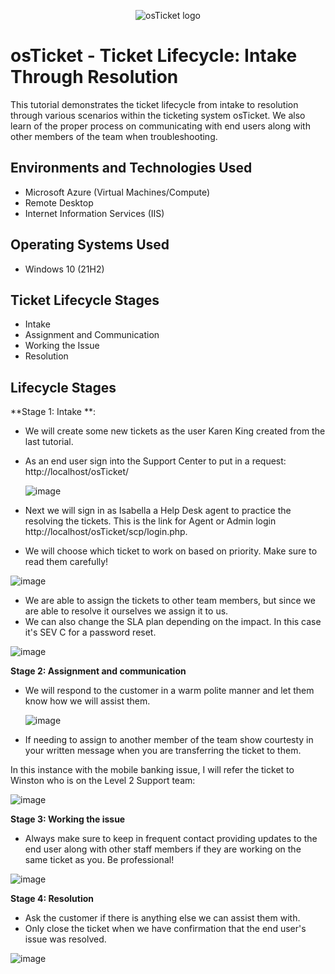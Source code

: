 <p align="center">
<img src="https://i.imgur.com/Clzj7Xs.png" alt="osTicket logo"/>
</p>

<h1>osTicket - Ticket Lifecycle: Intake Through Resolution</h1>
This tutorial demonstrates the ticket lifecycle from intake to resolution through various scenarios within the ticketing system osTicket. We also learn of the proper process on communicating with end users along with other members of the team when troubleshooting. <br />



<h2>Environments and Technologies Used</h2>

- Microsoft Azure (Virtual Machines/Compute)
- Remote Desktop
- Internet Information Services (IIS)

<h2>Operating Systems Used </h2>

- Windows 10</b> (21H2)

<h2>Ticket Lifecycle Stages</h2>

- Intake
- Assignment and Communication
- Working the Issue
- Resolution

<h2>Lifecycle Stages</h2>

**Stage 1: Intake **: 
- We will create some new tickets as the user Karen King created from the last tutorial.
- As an end user sign into the Support Center to put in a request: http://localhost/osTicket/
  
  ![image](https://github.com/user-attachments/assets/e5051234-9db8-4e5a-9978-3aa4855f4cba)

- Next we will sign in as Isabella a Help Desk agent to practice the resolving the tickets. This is the link for Agent or Admin login http://localhost/osTicket/scp/login.php.
- We will choose which ticket to work on based on priority. Make sure to read them carefully!
  
![image](https://github.com/user-attachments/assets/4163fb94-070e-468f-b02b-1c3e92fccf95)

- We are able to assign the tickets to other team members, but since we are able to resolve it ourselves we assign it to us.
- We can also change the SLA plan depending on the impact. In this case it's SEV C for a password reset.

![image](https://github.com/user-attachments/assets/a27c9e75-27c5-437f-b454-e341db525770)


**Stage 2: Assignment and communication**
- We will respond to the customer in a warm polite manner and let them know how we will assist them.
  
  ![image](https://github.com/user-attachments/assets/60190132-f5c1-467d-a1c3-55283a870aef)


- If needing to assign to another member of the team show courtesty in your written message when you are transferring the ticket to them.

  
In this instance with the mobile banking issue, I will refer the ticket to Winston who is on the Level 2 Support team:

![image](https://github.com/user-attachments/assets/cb9391e5-eb64-4267-acdd-61eb6c514f27)

  
**Stage 3: Working the issue**
- Always make sure to keep in frequent contact providing updates to the end user along with other staff members if they are working on the same ticket as you. Be professional!

![image](https://github.com/user-attachments/assets/38735ab2-e882-4f52-93ac-ea594795d5ff)


**Stage 4: Resolution**
- Ask the customer if there is anything else we can assist them with.
- Only close the ticket when we have confirmation that the end user's issue was resolved.

![image](https://github.com/user-attachments/assets/e28025b2-aa3e-44d9-aa5a-5752b676e1bf)





